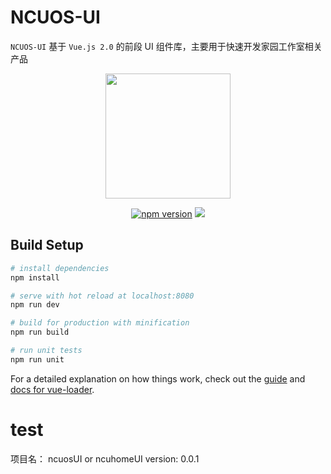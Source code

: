 # NCUOS-UI

`NCUOS-UI` 基于 `Vue.js 2.0` 的前段 UI 组件库，主要用于快速开发家园工作室相关产品

<p align="center">
  <a href="https://coding.net/u/Futurer/p/ncuos-ui/git">
    <img width="200" src="https://coding.net/u/Futurer/p/ncuos-ui/git/raw/develop/examples/assets/logo.png">
  </a>
</p>
<p align="center">
<a href="https://www.npmjs.com/package/vvui"><img src="https://img.shields.io/badge/npm-5.6.0-brightgreen.svg" alt="npm version"></a> 
  <img src="https://img.shields.io/badge/build-passing-brightgreen.svg">
</p>

## Build Setup

``` bash
# install dependencies
npm install

# serve with hot reload at localhost:8080
npm run dev

# build for production with minification
npm run build

# run unit tests
npm run unit

```

For a detailed explanation on how things work, check out the [guide](http://vuejs-templates.github.io/webpack/) and [docs for vue-loader](http://vuejs.github.io/vue-loader).

# test

项目名： ncuosUI or ncuhomeUI
version: 0.0.1

